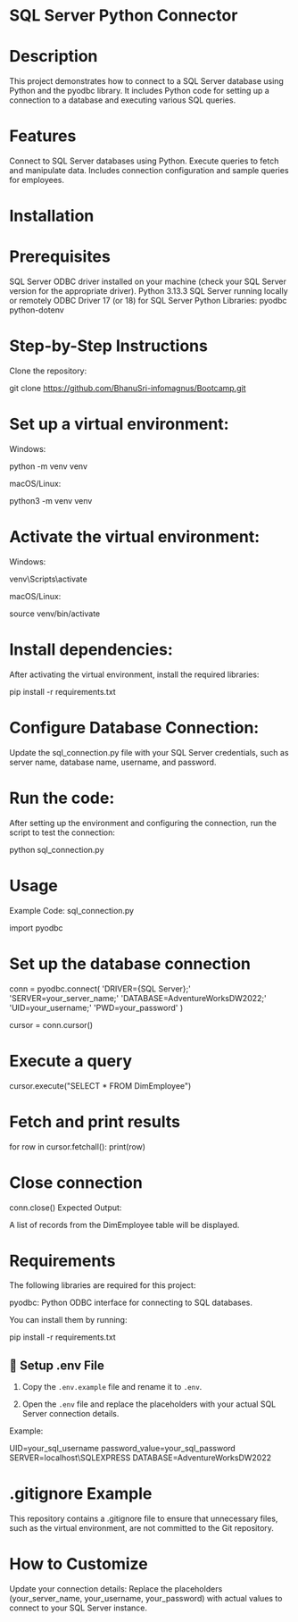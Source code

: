 # SQL Server Python Connector
# Description
This project demonstrates how to connect to a SQL Server database using Python and the pyodbc library. It includes Python code for setting up a connection to a database and executing various SQL queries.

# Features
Connect to SQL Server databases using Python.
Execute queries to fetch and manipulate data.
Includes connection configuration and sample queries for employees.

# Installation
# Prerequisites

SQL Server ODBC driver installed on your machine (check your SQL Server version for the appropriate driver).
Python 3.13.3
SQL Server running locally or remotely
ODBC Driver 17 (or 18) for SQL Server
Python Libraries:
pyodbc
python-dotenv

# Step-by-Step Instructions
Clone the repository:

git clone https://github.com/BhanuSri-infomagnus/Bootcamp.git

# Set up a virtual environment:

Windows:

python -m venv venv

macOS/Linux:

python3 -m venv venv

# Activate the virtual environment:

Windows:

venv\Scripts\activate

macOS/Linux:

source venv/bin/activate

# Install dependencies:
After activating the virtual environment, install the required libraries:

pip install -r requirements.txt

# Configure Database Connection:

Update the sql_connection.py file with your SQL Server credentials, such as server name, database name, username, and password.

# Run the code:
After setting up the environment and configuring the connection, run the script to test the connection:

python sql_connection.py

# Usage
Example Code: sql_connection.py

import pyodbc

# Set up the database connection
conn = pyodbc.connect(
    'DRIVER={SQL Server};' 
    'SERVER=your_server_name;'
    'DATABASE=AdventureWorksDW2022;'
    'UID=your_username;'
    'PWD=your_password'
)

cursor = conn.cursor()

# Execute a query
cursor.execute("SELECT * FROM DimEmployee")

# Fetch and print results
for row in cursor.fetchall():
    print(row)

# Close connection
conn.close()
Expected Output:

A list of records from the DimEmployee table will be displayed.

# Requirements
The following libraries are required for this project:

pyodbc: Python ODBC interface for connecting to SQL databases.

You can install them by running:

pip install -r requirements.txt

## 📝 Setup .env File

1. Copy the `.env.example` file and rename it to `.env`.

2. Open the `.env` file and replace the placeholders with your actual SQL Server connection details.

Example:

UID=your_sql_username
password_value=your_sql_password
SERVER=localhost\SQLEXPRESS
DATABASE=AdventureWorksDW2022


# .gitignore Example
This repository contains a .gitignore file to ensure that unnecessary files, such as the virtual environment, are not committed to the Git repository.

# How to Customize
Update your connection details: Replace the placeholders (your_server_name, your_username, your_password) with actual values to connect to your SQL Server instance.
